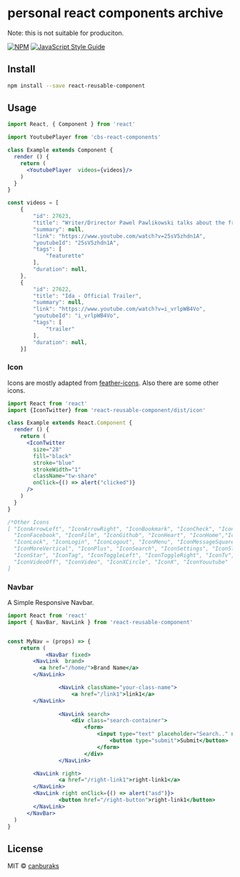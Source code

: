 # personal react components archive
Note: this is not suitable for produciton.

> 

[![NPM](https://img.shields.io/npm/v/react-reusable-component.svg)](https://www.npmjs.com/package/react-reusable-component) [![JavaScript Style Guide](https://img.shields.io/badge/code_style-standard-brightgreen.svg)](https://standardjs.com)

## Install

```bash
npm install --save react-reusable-component
```

## Usage

```jsx
import React, { Component } from 'react'

import YoutubePlayer from 'cbs-react-components'

class Example extends Component {
  render () {
    return (
      <YoutubePlayer  videos={videos}/>
    )
  }
}

const videos = [
    {
        "id": 27623,
        "title": "Writer/Drirector Pawel Pawlikowski talks about the framing of IDA",
        "summary": null,
        "link": "https://www.youtube.com/watch?v=25sV5zhdn1A",
        "youtubeId": "25sV5zhdn1A",
        "tags": [
            "featurette"
        ],
        "duration": null,
    },
    {
        "id": 27622,
        "title": "Ida - Official Trailer",
        "summary": null,
        "link": "https://www.youtube.com/watch?v=i_vrlpWB4Vo",
        "youtubeId": "i_vrlpWB4Vo",
        "tags": [
            "trailer"
        ],
        "duration": null,
    }]

```

### Icon
Icons are mostly adapted  from [feather-icons](https://github.com/feathericons/feather).
Also there are some other icons.



```jsx
import React from 'react'
import {IconTwitter} from 'react-reusable-component/dist/icon'

class Example extends React.Component {
  render () {
    return (
      <IconTwitter 
        size="28" 
        fill="black" 
        stroke="blue" 
        strokeWidth="1" 
        className="tw-share" 
        onClick={() => alert("clicked")}
      />
    )
  }
}

/*Other Icons
[ "IconArrowLeft", "IconArrowRight", "IconBookmark", "IconCheck", "IconCircle", 
  "IconFacebook", "IconFilm", "IconGithub", "IconHeart", "IconHome","IconImdb","IconInstagram",
  "IconLock", "IconLogin", "IconLogout", "IconMenu", "IconMessageSquare", "IconMoreHorizontal",
  "IconMoreVertical", "IconPlus", "IconSearch", "IconSettings", "IconSlash", "IconSliders", 
  "IconStar", "IconTag", "IconToggleLeft", "IconToggleRight", "IconTv", "IconTwitter", "IconType", "IconUserCheck", "IconUserMinus", "IconUserPlus", "IconUserX", "IconUser", "IconUsers",
  "IconVideoOff", "IconVideo", "IconXCircle", "IconX", "IconYouutube"
]
```

### Navbar
A Simple Responsive Navbar.
```jsx
import React from 'react'
import { NavBar, NavLink } from 'react-reusable-component'


const MyNav = (props) => {
	return (
			<NavBar fixed>
        <NavLink  brand>
          <a href="/home/">Brand Name</a> 
        </NavLink>

				<NavLink className="your-class-name">
					<a href="/link1">link1</a> 
        </NavLink>
        
				<NavLink search>
					<div class="search-container">
						<form>
							<input type="text" placeholder="Search.." name="search" />
								<button type="submit">Submit</button>
							</form>
						</div>
				</NavLink>

        <NavLink right>
        		<a href="/right-link1">right-link1</a> 
        </NavLink>
        <NavLink right onClick={() => alert("asd")}>
        		<button href="/right-button">right-link1</button> 
        </NavLink>
      </NavBar>
  )
}
```



## License

MIT © [canburaks](https://github.com/canburaks)
